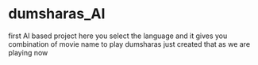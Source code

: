 # dumsharas_AI
first AI based project here you select the language and it gives you combination of movie name to play dumsharas just created that as we are playing now
